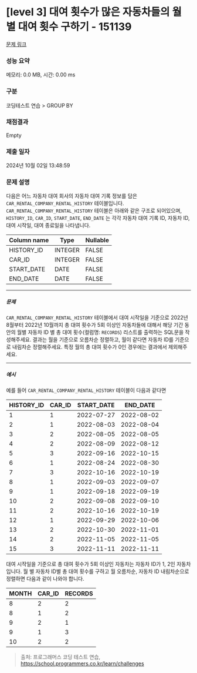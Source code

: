 # [level 3] 대여 횟수가 많은 자동차들의 월별 대여 횟수 구하기 - 151139 

[문제 링크](https://school.programmers.co.kr/learn/courses/30/lessons/151139) 

### 성능 요약

메모리: 0.0 MB, 시간: 0.00 ms

### 구분

코딩테스트 연습 > GROUP BY

### 채점결과

Empty

### 제출 일자

2024년 10월 02일 13:48:59

### 문제 설명

<p>다음은 어느 자동차 대여 회사의 자동차 대여 기록 정보를 담은 <code>CAR_RENTAL_COMPANY_RENTAL_HISTORY</code> 테이블입니다. <code>CAR_RENTAL_COMPANY_RENTAL_HISTORY</code> 테이블은 아래와 같은 구조로 되어있으며, <code>HISTORY_ID</code>, <code>CAR_ID</code>, <code>START_DATE</code>, <code>END_DATE</code> 는 각각 자동차 대여 기록 ID, 자동차 ID, 대여 시작일, 대여 종료일을 나타냅니다.</p>
<table class="table">
        <thead><tr>
<th>Column name</th>
<th>Type</th>
<th>Nullable</th>
</tr>
</thead>
        <tbody><tr>
<td>HISTORY_ID</td>
<td>INTEGER</td>
<td>FALSE</td>
</tr>
<tr>
<td>CAR_ID</td>
<td>INTEGER</td>
<td>FALSE</td>
</tr>
<tr>
<td>START_DATE</td>
<td>DATE</td>
<td>FALSE</td>
</tr>
<tr>
<td>END_DATE</td>
<td>DATE</td>
<td>FALSE</td>
</tr>
</tbody>
      </table>
<hr>

<h5>문제</h5>

<p><code>CAR_RENTAL_COMPANY_RENTAL_HISTORY</code> 테이블에서 대여 시작일을 기준으로 2022년 8월부터 2022년 10월까지 총 대여 횟수가 5회 이상인 자동차들에 대해서 해당 기간 동안의 월별 자동차 ID 별 총 대여 횟수(컬럼명: <code>RECORDS</code>) 리스트를 출력하는 SQL문을 작성해주세요. 결과는 월을 기준으로 오름차순 정렬하고, 월이 같다면 자동차 ID를 기준으로 내림차순 정렬해주세요. 특정 월의 총 대여 횟수가 0인 경우에는 결과에서 제외해주세요.</p>

<hr>

<h5>예시</h5>

<p>예를 들어 <code>CAR_RENTAL_COMPANY_RENTAL_HISTORY</code> 테이블이 다음과 같다면</p>
<table class="table">
        <thead><tr>
<th>HISTORY_ID</th>
<th>CAR_ID</th>
<th>START_DATE</th>
<th>END_DATE</th>
</tr>
</thead>
        <tbody><tr>
<td>1</td>
<td>1</td>
<td>2022-07-27</td>
<td>2022-08-02</td>
</tr>
<tr>
<td>2</td>
<td>1</td>
<td>2022-08-03</td>
<td>2022-08-04</td>
</tr>
<tr>
<td>3</td>
<td>2</td>
<td>2022-08-05</td>
<td>2022-08-05</td>
</tr>
<tr>
<td>4</td>
<td>2</td>
<td>2022-08-09</td>
<td>2022-08-12</td>
</tr>
<tr>
<td>5</td>
<td>3</td>
<td>2022-09-16</td>
<td>2022-10-15</td>
</tr>
<tr>
<td>6</td>
<td>1</td>
<td>2022-08-24</td>
<td>2022-08-30</td>
</tr>
<tr>
<td>7</td>
<td>3</td>
<td>2022-10-16</td>
<td>2022-10-19</td>
</tr>
<tr>
<td>8</td>
<td>1</td>
<td>2022-09-03</td>
<td>2022-09-07</td>
</tr>
<tr>
<td>9</td>
<td>1</td>
<td>2022-09-18</td>
<td>2022-09-19</td>
</tr>
<tr>
<td>10</td>
<td>2</td>
<td>2022-09-08</td>
<td>2022-09-10</td>
</tr>
<tr>
<td>11</td>
<td>2</td>
<td>2022-10-16</td>
<td>2022-10-19</td>
</tr>
<tr>
<td>12</td>
<td>1</td>
<td>2022-09-29</td>
<td>2022-10-06</td>
</tr>
<tr>
<td>13</td>
<td>2</td>
<td>2022-10-30</td>
<td>2022-11-01</td>
</tr>
<tr>
<td>14</td>
<td>2</td>
<td>2022-11-05</td>
<td>2022-11-05</td>
</tr>
<tr>
<td>15</td>
<td>3</td>
<td>2022-11-11</td>
<td>2022-11-11</td>
</tr>
</tbody>
      </table>
<p>대여 시작일을 기준으로 총 대여 횟수가 5회 이상인 자동차는 자동차 ID가 1, 2인 자동차입니다. 월 별 자동차 ID별 총 대여 횟수를 구하고 월 오름차순, 자동차 ID 내림차순으로 정렬하면 다음과 같이 나와야 합니다.</p>
<table class="table">
        <thead><tr>
<th>MONTH</th>
<th>CAR_ID</th>
<th>RECORDS</th>
</tr>
</thead>
        <tbody><tr>
<td>8</td>
<td>2</td>
<td>2</td>
</tr>
<tr>
<td>8</td>
<td>1</td>
<td>2</td>
</tr>
<tr>
<td>9</td>
<td>2</td>
<td>1</td>
</tr>
<tr>
<td>9</td>
<td>1</td>
<td>3</td>
</tr>
<tr>
<td>10</td>
<td>2</td>
<td>2</td>
</tr>
</tbody>
      </table>

> 출처: 프로그래머스 코딩 테스트 연습, https://school.programmers.co.kr/learn/challenges
